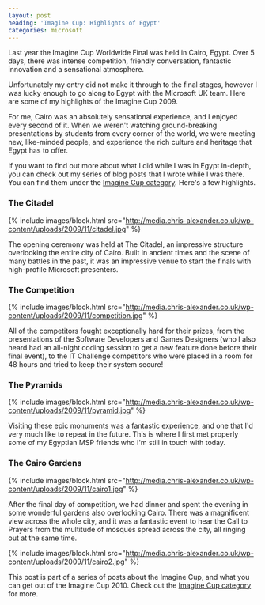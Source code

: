 ```yaml
---
layout: post
heading: 'Imagine Cup: Highlights of Egypt'
categories: microsoft
---
```


Last year the Imagine Cup Worldwide Final was held in Cairo, Egypt. Over 5 days, there was intense competition, friendly conversation, fantastic innovation and a sensational atmosphere.

Unfortunately my entry did not make it through to the final stages, however I was lucky enough to go along to Egypt with the Microsoft UK team. Here are some of my highlights of the Imagine Cup 2009.

<span>For me, Cairo was an absolutely sensational experience, and I enjoyed every second of it. When we weren't watching ground-breaking presentations by students from every corner of the world, we were meeting new, like-minded people, and experience the rich culture and heritage that Egypt has to offer.</span>

If you want to find out more about what I did while I was in Egypt in-depth, you can check out my series of blog posts that I wrote while I was there. You can find them under the [Imagine Cup category](http://www.chris-alexander.co.uk/category/microsoft/imagine-cup-microsoft). Here's a few highlights.

### The Citadel

{% include images/block.html src="http://media.chris-alexander.co.uk/wp-content/uploads/2009/11/citadel.jpg" %}

The opening ceremony was held at The Citadel, an impressive structure overlooking the entire city of Cairo. Built in ancient times and the scene of many battles in the past, it was an impressive venue to start the finals with high-profile Microsoft presenters.

### The Competition

{% include images/block.html src="http://media.chris-alexander.co.uk/wp-content/uploads/2009/11/competition.jpg" %}

All of the competitors fought exceptionally hard for their prizes, from the presentations of the Software Developers and Games Designers (who I also heard had an all-night coding session to get a new feature done before their final event), to the IT Challenge competitors who were placed in a room for 48 hours and tried to keep their system secure!

### <span>The Pyramids</span>

<span>{% include images/block.html src="http://media.chris-alexander.co.uk/wp-content/uploads/2009/11/pyramid.jpg" %}</span>

<span>Visiting these epic monuments was a fantastic experience, and one that I'd very much like to repeat in the future. This is where I first met properly some of my Egyptian MSP friends who I'm still in touch with today.</span>

### <span>The Cairo Gardens</span>

<span>{% include images/block.html src="http://media.chris-alexander.co.uk/wp-content/uploads/2009/11/cairo1.jpg" %}</span>

<span>After the final day of competition, we had dinner and spent the evening in some wonderful gardens also overlooking Cairo. There was a magnificent view across the whole city, and it was a fantastic event to hear the Call to Prayers from the multitude of mosques spread across the city, all ringing out at the same time.</span>

<span>{% include images/block.html src="http://media.chris-alexander.co.uk/wp-content/uploads/2009/11/cairo2.jpg" %}<br> </span>

<span>This post is part of a series of posts about the Imagine Cup, and what you can get out of the Imagine Cup 2010. Check out the [Imagine Cup category](http://www.chris-alexander.co.uk/category/microsoft/imagine-cup-microsoft) for more.</span>